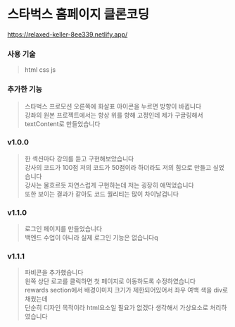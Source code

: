 # 스타벅스 홈페이지 클론코딩
https://relaxed-keller-8ee339.netlify.app/

### 사용 기술  
>html css js 

### 추가한 기능  
>스타벅스 프로모션 오른쪽에 화살표 아이콘을 누르면 방향이 바뀝니다  
강좌의 원본 프로젝트에서는 항상 위를 향해 고정인데 제가 구글링해서  
textContent로 만들었습니다

### v1.0.0  
>한 섹션마다 강의를 듣고 구현해보았습니다  
강사의 코드가 100점 저의 코드가 50점이라 하더라도 저의 힘으로 만들고 싶었습니다  
강사는 물흐르듯 자연스럽게 구현하는데 저는 굉장히 애먹었습니다  
또한 보이는 결과가 같아도 코드 퀄리티는 많이 차이날겁니다  

### v1.1.0  
>로그인 페이지를 만들었습니다  
백엔드 수업이 아니라 실제 로그인 기능은 없습니다q

### v1.1.1  
>파비콘을 추가했습니다  
왼쪽 상단 로고를 클릭하면 첫 페이지로 이동하도록 수정하였습니다  
rewards section에서 배경이미지 크기가 제한되어있어서 좌우 여백 색을 div로 채웠는데  
단순히 디자인 목적이라 html요소일 필요가 없겠다 생각해서 가상요소로 처리하였습니다
